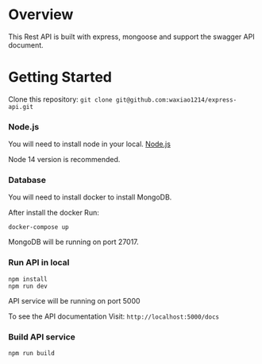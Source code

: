 # Overview
This Rest API is built with express, mongoose and support the swagger API document.

# Getting Started
Clone this repository: `git clone git@github.com:waxiao1214/express-api.git`

### Node.js
You will need to install node in your local. [Node.js](https://nodejs.org/en/)

Node 14 version is recommended.

### Database
You will need to install docker to install MongoDB.

After install the docker
Run:
```
docker-compose up
```

MongoDB will be running on port 27017.


### Run API in local
```
npm install
npm run dev
```

API service will be running on port 5000

To see the API documentation
Visit: `http://localhost:5000/docs`

### Build API service
```
npm run build
```